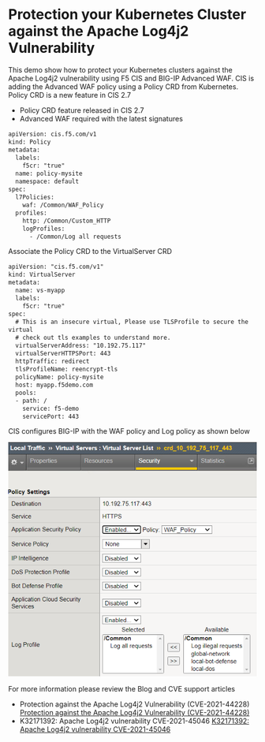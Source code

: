 # Protection your Kubernetes Cluster against the Apache Log4j2 Vulnerability

This demo show how to protect your Kubernetes clusters against the Apache Log4j2 vulnerability using F5 CIS and BIG-IP Advanced WAF. CIS is adding the Advanced WAF policy using a Policy CRD from Kubernetes. Policy CRD is a new feature in CIS 2.7


- Policy CRD feature released in CIS 2.7
- Advanced WAF required with the latest signatures 

```
apiVersion: cis.f5.com/v1
kind: Policy
metadata:
  labels:
    f5cr: "true"
  name: policy-mysite
  namespace: default
spec:
  l7Policies:
    waf: /Common/WAF_Policy
  profiles:
    http: /Common/Custom_HTTP
    logProfiles:
      - /Common/Log all requests
```

Associate the Policy CRD to the VirtualServer CRD

```
apiVersion: "cis.f5.com/v1"
kind: VirtualServer
metadata:
  name: vs-myapp
  labels:
    f5cr: "true"
spec:
  # This is an insecure virtual, Please use TLSProfile to secure the virtual
  # check out tls examples to understand more.
  virtualServerAddress: "10.192.75.117"
  virtualServerHTTPSPort: 443
  httpTraffic: redirect
  tlsProfileName: reencrypt-tls
  policyName: policy-mysite
  host: myapp.f5demo.com
  pools:
  - path: /
    service: f5-demo
    servicePort: 443
```

CIS configures BIG-IP with the WAF policy and Log policy as shown below

![policy](https://github.com/mdditt2000/kubernetes-1-19/blob/master/cis%202.7/log4j/diagram/2021-12-21_16-19-23.png)

For more information please review the Blog and CVE support articles

- Protection against the Apache Log4j2 Vulnerability (CVE-2021-44228) [Protection against the Apache Log4j2 Vulnerability (CVE-2021-44228)](https://www.f5.com/company/blog/protection-against-apache-log4j2-vulnerability)
- K32171392: Apache Log4j2 vulnerability CVE-2021-45046 [K32171392: Apache Log4j2 vulnerability CVE-2021-45046](https://support.f5.com/csp/article/K32171392)